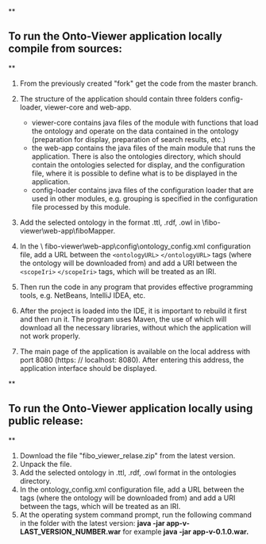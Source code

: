 ﻿


**

## To run the Onto-Viewer application locally compile from sources:

**

 1. From the previously created "fork" get the code from the master branch.
 2. The structure of the application should contain three folders config-loader, viewer-core and web-app.
	 - viewer-core contains java files of the module with functions that load the ontology and operate on the data contained in the ontology (preparation for display, preparation of search results, etc.)   
	 - the web-app contains the java files of the main module that runs the application. There is also the ontologies directory, which should contain the ontologies selected for display, and the configuration file,  where it is possible to define what is to be displayed in the application.
	 - config-loader contains java files of the configuration loader that are used in other modules, e.g. grouping is specified in the configuration file processed by this module.

 3. Add the selected ontology in the format .ttl, .rdf, .owl in \fibo-viewer\web-app\fiboMapper.

 4. In the \ fibo-viewer\web-app\config\ontology_config.xml configuration file, add a URL between the `<ontologyURL>` `</ontologyURL>` tags (where the ontology will be downloaded from) and add a URI between the `<scopeIri>` `</scopeIri>` tags, which will be treated as an IRI.

 5. Then run the code in any program that provides effective programming tools, e.g. NetBeans, IntelliJ IDEA, etc.

 6. After the project is loaded into the IDE, it is important to rebuild it first and then run it. The program uses Maven, the use of which will download all the necessary libraries, without which the application will not work properly.

 7. The main page of the application is available on the local address with port 8080 (https: // localhost: 8080). After entering this address, the application interface should be displayed.

**

## To run the Onto-Viewer application locally using public release:

**
 1. Download the file "fibo_viewer_relase.zip" from the latest version.
 2. Unpack the file.
 3. Add the selected ontology in .ttl, .rdf, .owl format in the ontologies directory.
 4. In the ontology_config.xml configuration file, add a URL between the <ontologyURL></ontologyURL> tags (where the ontology will be downloaded from) and add a URI between the <scopeIri> </scopeIri> tags, which will be treated as an IRI.
 5. At the operating system command prompt, run the following command in the folder with the latest version:
     **java -jar app-v-LAST_VERSION_NUMBER.war** for example **java -jar app-v-0.1.0.war.**

